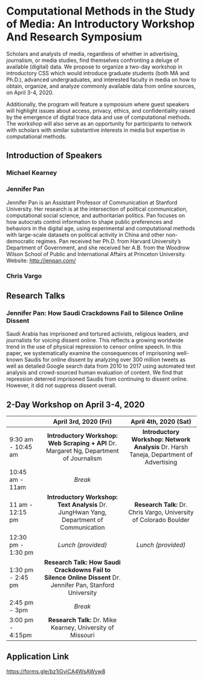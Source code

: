 # Computational Methods in the Study of Media: An Introductory Workshop And Research Symposium

Scholars and analysts of media, regardless of whether in advertising, journalism, or media studies, find themselves confronting a deluge of available (digital) data. We propose to organize a two-day workshop in introductory CSS which would introduce graduate students (both MA and Ph.D.), advanced undergraduates, and interested faculty in media on how to obtain, organize, and analyze commonly available data from online sources, on April 3-4, 2020.

Additionally, the program will feature a symposium where guest speakers will highlight issues about access, privacy, ethics, and confidentiality raised by the emergence of digital trace data and use of computational methods. The workshop will also serve as an opportunity for participants to network with scholars with similar substantive interests in media but expertise in computational methods.


## Introduction of Speakers 
### Michael Kearney

### Jennifer Pan

Jennifer Pan is an Assistant Professor of Communication at Stanford University. Her research is at the intersection of political communication, computational social science, and authoritarian politics. Pan focuses on how autocrats control information to shape public preferences and behaviors in the digital age, using experimental and computational methods with large-scale datasets on political activity in China and other non-democratic regimes. Pan received her Ph.D. from Harvard University’s Department of Government, and she received her A.B. from the Woodrow Wilson School of Public and International Affairs at Princeton University. 
Website: http://jenpan.com/

### Chris Vargo

## Research Talks
### Jennifer Pan: How Saudi Crackdowns Fail to Silence Online Dissent

Saudi Arabia has imprisoned and tortured activists, religious leaders, and journalists for voicing dissent online. This reflects a growing worldwide trend in the use of physical repression to censor online speech. In this paper, we systematically examine the consequences of imprisoning well-known Saudis for online dissent by analyzing over 300 million tweets as well as detailed Google search data from 2010 to 2017 using automated text analysis and crowd-sourced human evaluation of content. We find that repression deterred imprisoned Saudis from continuing to dissent online. However, it did not suppress dissent overall.

## 2-Day Workshop on April 3-4, 2020

|| April 3rd, 2020  (Fri)  | April 4th, 2020  (Sat)|
| ------------- | :-------------: | :-------------: |
| 9:30 am - 10:45 am |**Introductory Workshop: Web Scraping  + API** Dr. Margaret Ng, Department of Journalism|**Introductory Workshop: Network Analysis** Dr. Harsh Taneja, Department of Advertising  |
| 10:45 am - 11am | *Break*  |
| 11 am - 12:15 pm | **Introductory Workshop: Text Analysis** Dr. JungHwan Yang, Department of Communication  |**Research Talk:** Dr. Chris Vargo, University of Colorado Boulder |
| 12:30 pm - 1:30 pm | *Lunch (provided)* | *Lunch (provided)*  |
| 1:30 pm - 2:45 pm | **Research Talk: How Saudi Crackdowns Fail to Silence Online Dissent** Dr. Jennifer Pan, Stanford University ||
| 2:45 pm - 3pm | *Break* | |
| 3:00 pm - 4:15pm | **Research Talk:** Dr. Mike Kearney, University of Missouri ||

## Application Link
https://forms.gle/bz1iGviCA4WsAWyw8
